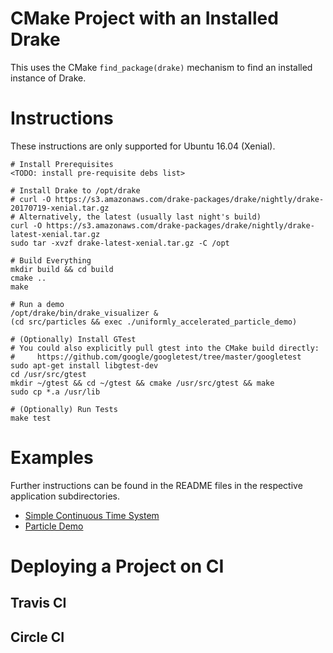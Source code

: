 # CMake Project with an Installed Drake

This uses the CMake `find_package(drake)` mechanism to find an installed instance of Drake.

# Instructions

These instructions are only supported for Ubuntu 16.04 (Xenial).

```
# Install Prerequisites
<TODO: install pre-requisite debs list>

# Install Drake to /opt/drake
# curl -O https://s3.amazonaws.com/drake-packages/drake/nightly/drake-20170719-xenial.tar.gz
# Alternatively, the latest (usually last night's build)
curl -O https://s3.amazonaws.com/drake-packages/drake/nightly/drake-latest-xenial.tar.gz
sudo tar -xvzf drake-latest-xenial.tar.gz -C /opt

# Build Everything
mkdir build && cd build
cmake ..
make

# Run a demo
/opt/drake/bin/drake_visualizer &
(cd src/particles && exec ./uniformly_accelerated_particle_demo)         

# (Optionally) Install GTest
# You could also explicitly pull gtest into the CMake build directly:
#     https://github.com/google/googletest/tree/master/googletest
sudo apt-get install libgtest-dev
cd /usr/src/gtest
mkdir ~/gtest && cd ~/gtest && cmake /usr/src/gtest && make
sudo cp *.a /usr/lib

# (Optionally) Run Tests
make test
```

# Examples

Further instructions can be found in the README files in the respective application subdirectories.

* [Simple Continuous Time System](src/simple_continuous_time_system/README.md)
* [Particle Demo](src/particles/README.md)

# Deploying a Project on CI

## Travis CI

## Circle CI

